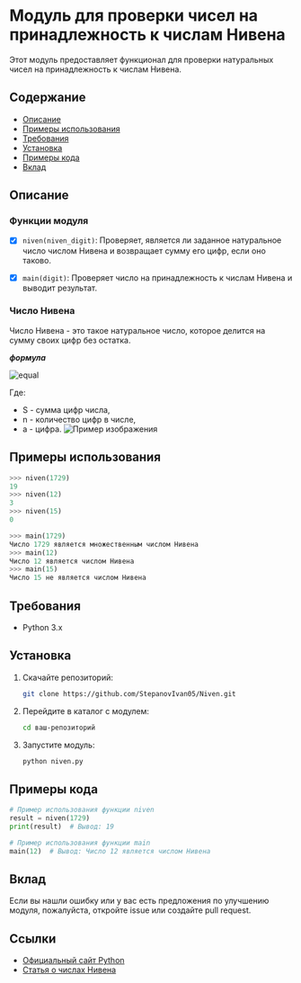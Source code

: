 # Модуль для проверки чисел на принадлежность к числам Нивена

Этот модуль предоставляет функционал для проверки натуральных чисел на принадлежность к числам Нивена.

## Содержание

- [Описание](#описание)
- [Примеры использования](#примеры-использования)
- [Требования](#требования)
- [Установка](#установка)
- [Примеры кода](#примеры-кода)
- [Вклад](#вклад)

## Описание

### Функции модуля

- [x] `niven(niven_digit)`: Проверяет, является ли заданное натуральное число числом Нивена и возвращает сумму его цифр, если оно таково.

- [x] `main(digit)`: Проверяет число на принадлежность к числам Нивена и выводит результат.

### Число Нивена

Число Нивена - это такое натуральное число, которое делится на сумму своих цифр без остатка.

**_формула_**

![equal](https://latex.codecogs.com/svg.image?S=\sum_{i=1}^{n}a_i)

Где:
- S - сумма цифр числа,
- n - количество цифр в числе,
- a - цифра.
![Пример изображения](https://present5.com/presentation/127350_450035801/image-2.jpg)

## Примеры использования

```python
>>> niven(1729)
19
>>> niven(12)
3
>>> niven(15)
0

>>> main(1729)
Число 1729 является множественным числом Нивена
>>> main(12)
Число 12 является числом Нивена
>>> main(15)
Число 15 не является числом Нивена
```

## Требования

- Python 3.x

## Установка

1. Скачайте репозиторий:

    ```bash
    git clone https://github.com/StepanovIvan05/Niven.git
    ```

2. Перейдите в каталог с модулем:

    ```bash
    cd ваш-репозиторий
    ```

3. Запустите модуль:

    ```bash
    python niven.py
    ```

## Примеры кода

```python
# Пример использования функции niven
result = niven(1729)
print(result)  # Вывод: 19

# Пример использования функции main
main(12)  # Вывод: Число 12 является числом Нивена
```

## Вклад

Если вы нашли ошибку или у вас есть предложения по улучшению модуля, пожалуйста, откройте issue или создайте pull request.


## Ссылки

- [Официальный сайт Python](https://www.python.org/)
- [Статья о числах Нивена](https://ru.wikipedia.org/wiki/Числа_харшад)
